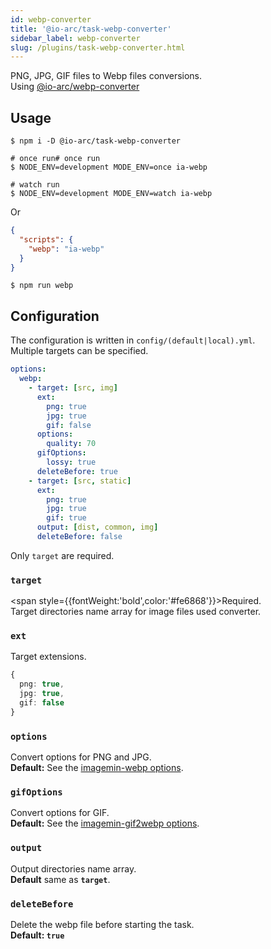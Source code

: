 ```yaml
---
id: webp-converter
title: '@io-arc/task-webp-converter'
sidebar_label: webp-converter
slug: /plugins/task-webp-converter.html
---
```


PNG, JPG, GIF files to Webp files conversions.  
Using [@io-arc/webp-converter](../modules/webp-converter.md)

## Usage

```shell
$ npm i -D @io-arc/task-webp-converter

# once run# once run
$ NODE_ENV=development MODE_ENV=once ia-webp

# watch run
$ NODE_ENV=development MODE_ENV=watch ia-webp
```

Or

```json title="package.json"
{
  "scripts": {
    "webp": "ia-webp"
  }
}
```

```shell
$ npm run webp
```

## Configuration

The configuration is written in `config/(default|local).yml`.  
Multiple targets can be specified.

```yaml title="local.yml"
options:
  webp:
    - target: [src, img]
      ext:
        png: true
        jpg: true
        gif: false
      options:
        quality: 70
      gifOptions:
        lossy: true
      deleteBefore: true
    - target: [src, static]
      ext:
        png: true
        jpg: true
        gif: true
      output: [dist, common, img]
      deleteBefore: false
```

Only `target` are required.

### `target`

<span style={{fontWeight:'bold',color:'#fe6868'}}>Required.</span><br/>
Target directories name array for image files used converter.

### `ext`

Target extensions.

```typescript title="Default"
{
  png: true,
  jpg: true,
  gif: false
}
```

### `options`

Convert options for PNG and JPG.  
**Default:** See the [imagemin-webp options](https://github.com/imagemin/imagemin-webp#options).

### `gifOptions`

Convert options for GIF.  
**Default:** See the [imagemin-gif2webp options](https://github.com/imagemin/imagemin-gif2webp#options).

### `output`

Output directories name array.  
**Default** same as **`target`**.

### `deleteBefore`

Delete the webp file before starting the task.  
**Default: `true`**
